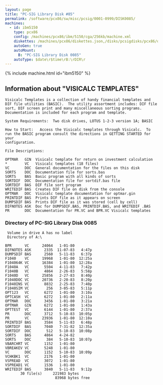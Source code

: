 ```yaml
---
layout: page
title: "PC-SIG Library Disk #85"
permalink: /software/pcx86/sw/misc/pcsig/0001-0999/DISK0085/
machines:
  - id: ibm5150
    type: pcx86
    config: /machines/pcx86/ibm/5150/cga/256kb/machine.xml
    diskettes: /machines/pcx86/diskettes.json,/disks/pcsigdisks/pcx86/diskettes.json
    autoGen: true
    autoMount:
      B: "PC-SIG Library Disk 0085"
    autoType: $date\r$time\rB:\rDIR\r
---
```


{% include machine.html id="ibm5150" %}

## Information about "VISICALC TEMPLATES"

    Visicalc Templates is a collection of handy financial templates and
    DIF file utilities (BASIC).  The utility assortment includes: DIF file
    sort, DIF screen print and many miscellaneous sorting programs.
    Documentation is included for each program and template.
    
    System Requirements:  Two disk drives, LOTUS 1-2-3 version 1A; BASIC
    
    How to Start:   Access the Visicalc templates through Visicalc.  To
    run the BASIC program consult the directions in GETTING STARTED for your
    configuration.
    
    File Descriptions:
    
    OPTMAR   GIN  Visicalc template for return on investment calculation
    *        VC   Visicalc templates (18 files)
    VC       DOC  General documentation for the files on this disk
    SORTS    DOC  Documentation file for sorts.bas
    SORTS    BAS  Basic program with all kinds of sorts
    SORTDIF  DOC  Documentation file for sortdif.bas file
    SORTDIF  BAS  DIF file sort program
    WRITEDIF BAS  Creates DIF file on disk from the console
    OPTMAR   DOC  Visicalc template documentation for optmar.gin
    PRINTDIF BAS  Prints DIF file as it appears on screen
    DUMPSDIF BAS  Prints DIF file as it was stored (cell by cell)
    DIFNOTES ASK  Doc for DUMPSDIF.BAS, PRINTDIF.BAS, and WRITEDIF .BAS
    PR       DOC  Documentation for PR.VC and BPR.VC Visicalc templates

### Directory of PC-SIG Library Disk 0085

     Volume in drive A has no label
     Directory of A:\

    BPR      VC      24064   1-01-80
    DIFNOTES ASK      2335  11-07-83   4:47p
    DUMPSDIF BAS      2560   5-11-83   6:37p
    F1040    VC      19968   1-01-80  12:25a
    F104064K VC      16384   1-01-80  12:28a
    F1040A   VC       5504   4-11-83   7:42p
    F1040B   VC       4864   2-26-83   5:58p
    F1040D   VC      25856   2-27-83   8:40p
    F1040DOC VC      20736   2-20-83   8:20p
    F1040INS VC       8832   2-25-83   7:40p
    F1040SIM VC        256   3-05-83   5:11p
    OPT123   VC       6272   1-01-80   3:10a
    OPTCASH  VC       6272   1-01-80   2:11a
    OPTMAR   DOC      3456   1-01-80   3:21a
    OPTMAR   GIN      6272   1-01-80   1:43a
    OPTTEST  VC       6144   1-01-80   2:37a
    PR       DOC      3712   5-10-83  10:05p
    PR       VC      23936   1-01-80  12:10a
    PRINTDIF BAS      3584   5-11-83   6:48p
    SORTDIF  BAS      7040   7-31-82  12:35a
    SORTDIF  DOC       512   5-10-83  10:08p
    SORTS    BAS      4864   4-24-82
    SORTS    DOC       384   5-10-83  10:07p
    VBARCHRT VC       1152   1-01-80
    VBREAKEV VC       5248   1-01-80
    VC       DOC      1152   5-10-83  10:09p
    VCHKBK1  VC       2176   1-01-80
    VSPREAD  VC       3072   1-01-80
    VSPREAD1 VC       1536   1-01-80
    WRITEDIF BAS      3840   5-11-83   9:12p
           30 file(s)     221983 bytes
                           83968 bytes free
